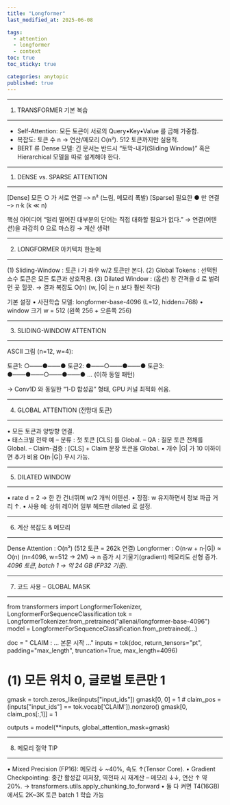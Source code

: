 ```yaml
---
title: "Longformer"
last_modified_at: 2025-06-08

tags:
  - attention
  - longformer
  - context
toc: true
toc_sticky: true

categories: anytopic
published: true
---
```


------------------------------------------------------------
1. TRANSFORMER 기본 복습
------------------------------------------------------------
- Self-Attention: 모든 토큰이 서로의 Query•Key•Value 를 곱해 가중합.
- 복잡도: 토큰 수 n → 연산/메모리 O(n²). 512 토큰까지만 실용적.
- BERT 류 Dense 모델: 긴 문서는 반드시 “토막-내기(Sliding Window)”
  혹은 Hierarchical 모델을 따로 설계해야 한다.

------------------------------------------------------------
1. DENSE vs. SPARSE ATTENTION
------------------------------------------------------------
[Dense]  모든 ○ 가 서로 연결 –> n²     (느림, 메모리 폭발)
[Sparse] 필요한 ● 만 연결 –> n·k      (k ≪ n)

핵심 아이디어
  “멀리 떨어진 대부분의 단어는 직접 대화할 필요가 없다.”
   → 연결(어텐션)을 과감히 0 으로 마스킹 → 계산 생략!

------------------------------------------------------------
2. LONGFORMER 아키텍처 한눈에
------------------------------------------------------------
(1) Sliding-Window  :  토큰 i 가 좌우 w/2 토큰만 본다.
(2) Global Tokens   :  선택된 소수 토큰은 모든 토큰과 상호작용.
(3) Dilated Window  :  (옵션) 창 간격을 d 로 벌려 먼 곳 힐끗.
→ 결과 복잡도 O(n)  (w, |G| 는 n 보다 훨씬 작다)

기본 설정
  • 사전학습 모델: longformer-base-4096 (L=12, hidden=768)
  • window 크기 w = 512  (왼쪽 256 + 오른쪽 256)

------------------------------------------------------------
3. SLIDING-WINDOW ATTENTION
------------------------------------------------------------
ASCII 그림 (n=12, w=4):

토큰1:  ○───●───●
토큰2:  ●───○───●───●
토큰3:  ●───●───○───●───●
... (이하 동일 패턴)

→ Conv1D 와 동일한 “1-D 합성곱” 형태, GPU 커널 최적화 쉬움.

------------------------------------------------------------
4. GLOBAL ATTENTION (전망대 토큰)
------------------------------------------------------------
• 모든 토큰과 양방향 연결.  
• 태스크별 전략 예
    – 분류       : 첫 토큰 [CLS] 를 Global.
    – QA         : 질문 토큰 전체를 Global.
    – Claim-검증 : [CLS] + Claim 문장 토큰을 Global.
• 개수 |G| 가 10 이하이면 추가 비용 O(n·|G|) 무시 가능.

------------------------------------------------------------
5. DILATED WINDOW
------------------------------------------------------------
• rate d = 2  →  한 칸 건너뛰며 w/2 개씩 어텐션.
• 장점: w 유지하면서 정보 파급 거리 ↑.
• 사용 예: 상위 레이어 일부 헤드만 dilated 로 설정.

------------------------------------------------------------
6. 계산 복잡도 & 메모리
------------------------------------------------------------
Dense  Attention : O(n²)  (512 토큰 = 262k 연결)
Longformer       : O(n·w + n·|G|)  ≈  O(n)  (n=4096, w=512 → 2M)
→ n 증가 시 기울기(gradient) 메모리도 선형 증가.  
  *4096 토큰, batch 1 → 약 24 GB (FP32 기준).*

------------------------------------------------------------
7. 코드 사용 – GLOBAL MASK
------------------------------------------------------------
from transformers import LongformerTokenizer, LongformerForSequenceClassification
tok   = LongformerTokenizer.from_pretrained("allenai/longformer-base-4096")
model = LongformerForSequenceClassification.from_pretrained(...)

doc   = "<CLS> CLAIM : ...  본문 시작 ..."
inputs = tok(doc, return_tensors="pt", padding="max_length",
             truncation=True, max_length=4096)

# (1) 모든 위치 0, 글로벌 토큰만 1
gmask = torch.zeros_like(inputs["input_ids"])
gmask[0, 0] = 1                               # <CLS>
claim_pos = (inputs["input_ids"] == tok.vocab['CLAIM']).nonzero()
gmask[0, claim_pos[:,1]] = 1

outputs = model(**inputs, global_attention_mask=gmask)

------------------------------------------------------------
8. 메모리 절약 TIP
-----------------------------------------------------------
• Mixed Precision (FP16): 메모리 ↓ ~40%, 속도 ↑(Tensor Core).
• Gradient Checkpointing: 중간 활성값 미저장, 역전파 시 재계산 –
  메모리 ↓↓, 연산 ↑ 약 20%.  → transformers.utils.apply_chunking_to_forward
• 둘 다 켜면 T4(16GB) 에서도 2K~3K 토큰 batch 1 학습 가능

